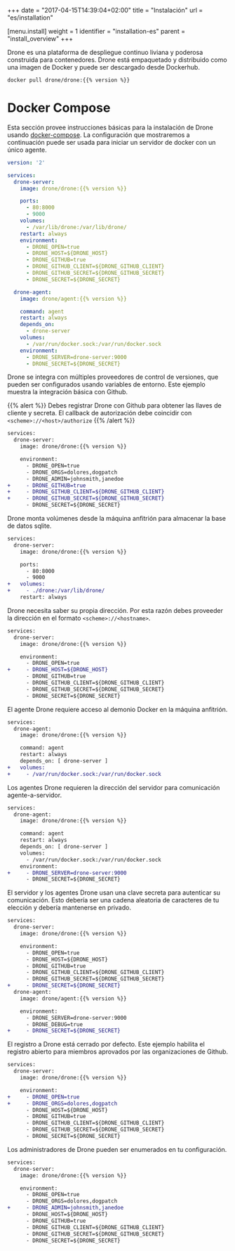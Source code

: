 +++
date = "2017-04-15T14:39:04+02:00"
title = "Instalación"
url = "es/installation"

[menu.install]
  weight = 1
  identifier = "installation-es"
  parent = "install_overview"
+++

Drone es una plataforma de despliegue continuo liviana y poderosa  construida para contenedores. Drone está empaquetado y distribuido como una imagen de Docker y puede ser descargado desde Dockerhub.

```text
docker pull drone/drone:{{% version %}}
```

# Docker Compose

Esta sección provee instrucciones básicas para la instalación de Drone usando [docker-compose](https://docs.docker.com/compose/). La configuración que mostraremos a continuación puede ser usada para iniciar un servidor de docker con un único agente.

```yaml
version: '2'

services:
  drone-server:
    image: drone/drone:{{% version %}}

    ports:
      - 80:8000
      - 9000
    volumes:
      - /var/lib/drone:/var/lib/drone/
    restart: always
    environment:
      - DRONE_OPEN=true
      - DRONE_HOST=${DRONE_HOST}
      - DRONE_GITHUB=true
      - DRONE_GITHUB_CLIENT=${DRONE_GITHUB_CLIENT}
      - DRONE_GITHUB_SECRET=${DRONE_GITHUB_SECRET}
      - DRONE_SECRET=${DRONE_SECRET}

  drone-agent:
    image: drone/agent:{{% version %}}

    command: agent
    restart: always
    depends_on:
      - drone-server
    volumes:
      - /var/run/docker.sock:/var/run/docker.sock
    environment:
      - DRONE_SERVER=drone-server:9000
      - DRONE_SECRET=${DRONE_SECRET}
```

Drone se integra con múltiples proveedores de control de versiones, que pueden ser configurados usando variables de entorno. Este ejemplo muestra la integración básica con Github.

{{% alert %}}
Debes registrar Drone con Github para obtener las llaves de cliente y secreta. El callback de autorización debe coincidir con  `<scheme>://<host>/authorize`
{{% /alert %}}

```diff
services:
  drone-server:
    image: drone/drone:{{% version %}}

    environment:
      - DRONE_OPEN=true
      - DRONE_ORGS=dolores,dogpatch
      - DRONE_ADMIN=johnsmith,janedoe
+     - DRONE_GITHUB=true
+     - DRONE_GITHUB_CLIENT=${DRONE_GITHUB_CLIENT}
+     - DRONE_GITHUB_SECRET=${DRONE_GITHUB_SECRET}
      - DRONE_SECRET=${DRONE_SECRET}
```

Drone monta volúmenes desde la máquina anfitrión para almacenar la base de datos sqlite.

```diff
services:
  drone-server:
    image: drone/drone:{{% version %}}

    ports:
      - 80:8000
      - 9000
+   volumes:
+     - ./drone:/var/lib/drone/
    restart: always
```

Drone necesita saber su propia dirección. Por esta razón debes proveeder la dirección en el formato `<scheme>://<hostname>`.


```diff
services:
  drone-server:
    image: drone/drone:{{% version %}}

    environment:
      - DRONE_OPEN=true
+     - DRONE_HOST=${DRONE_HOST}
      - DRONE_GITHUB=true
      - DRONE_GITHUB_CLIENT=${DRONE_GITHUB_CLIENT}
      - DRONE_GITHUB_SECRET=${DRONE_GITHUB_SECRET}
      - DRONE_SECRET=${DRONE_SECRET}
```

El agente Drone requiere acceso al demonio Docker en la máquina anfitrión.

```diff
services:
  drone-agent:
    image: drone/drone:{{% version %}}

    command: agent
    restart: always
    depends_on: [ drone-server ]
+   volumes:
+     - /var/run/docker.sock:/var/run/docker.sock
```

Los agentes Drone requieren la dirección del servidor para comunicación agente-a-servidor.

```diff
services:
  drone-agent:
    image: drone/drone:{{% version %}}

    command: agent
    restart: always
    depends_on: [ drone-server ]
    volumes:
      - /var/run/docker.sock:/var/run/docker.sock
    environment:
+     - DRONE_SERVER=drone-server:9000
      - DRONE_SECRET=${DRONE_SECRET}
```

El servidor y los agentes Drone usan una clave secreta para autenticar su comunicación. Esto debería ser una cadena aleatoria de caracteres de tu elección y debería mantenerse en privado.

```diff
services:
  drone-server:
    image: drone/drone:{{% version %}}

    environment:
      - DRONE_OPEN=true
      - DRONE_HOST=${DRONE_HOST}
      - DRONE_GITHUB=true
      - DRONE_GITHUB_CLIENT=${DRONE_GITHUB_CLIENT}
      - DRONE_GITHUB_SECRET=${DRONE_GITHUB_SECRET}
+     - DRONE_SECRET=${DRONE_SECRET}
  drone-agent:
    image: drone/agent:{{% version %}}

    environment:
      - DRONE_SERVER=drone-server:9000
      - DRONE_DEBUG=true
+     - DRONE_SECRET=${DRONE_SECRET}
```

El registro a Drone está cerrado por defecto. Este ejemplo habilita el registro abierto para miembros aprovados por las organizaciones de Github.

```diff
services:
  drone-server:
    image: drone/drone:{{% version %}}

    environment:
+     - DRONE_OPEN=true
+     - DRONE_ORGS=dolores,dogpatch
      - DRONE_HOST=${DRONE_HOST}
      - DRONE_GITHUB=true
      - DRONE_GITHUB_CLIENT=${DRONE_GITHUB_CLIENT}
      - DRONE_GITHUB_SECRET=${DRONE_GITHUB_SECRET}
      - DRONE_SECRET=${DRONE_SECRET}
```

Los administradores de Drone pueden ser enumerados en tu configuración.

```diff
services:
  drone-server:
    image: drone/drone:{{% version %}}

    environment:
      - DRONE_OPEN=true
      - DRONE_ORGS=dolores,dogpatch
+     - DRONE_ADMIN=johnsmith,janedoe
      - DRONE_HOST=${DRONE_HOST}
      - DRONE_GITHUB=true
      - DRONE_GITHUB_CLIENT=${DRONE_GITHUB_CLIENT}
      - DRONE_GITHUB_SECRET=${DRONE_GITHUB_SECRET}
      - DRONE_SECRET=${DRONE_SECRET}
```
